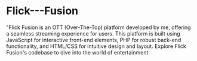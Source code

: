 # Flick---Fusion
"Flick Fusion is an OTT (Over-The-Top) platform developed by me, offering a seamless streaming experience for users. This platform is built using JavaScript for interactive front-end elements, PHP for robust back-end functionality, and HTML/CSS for intuitive design and layout. Explore Flick Fusion's codebase to dive into the world of entertainment
